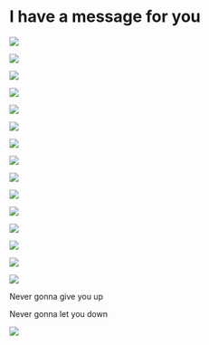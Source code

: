 # I have a message for you
![](https://encrypted-tbn0.gstatic.com/images?q=tbn:ANd9GcRqs8g5pTiSogCdo6QxeG_bSLQso6K02jQCbA&usqp=CAU)

![](https://encrypted-tbn0.gstatic.com/images?q=tbn:ANd9GcRqs8g5pTiSogCdo6QxeG_bSLQso6K02jQCbA&usqp=CAU)

![](https://encrypted-tbn0.gstatic.com/images?q=tbn:ANd9GcRqs8g5pTiSogCdo6QxeG_bSLQso6K02jQCbA&usqp=CAU)

![](https://encrypted-tbn0.gstatic.com/images?q=tbn:ANd9GcRqs8g5pTiSogCdo6QxeG_bSLQso6K02jQCbA&usqp=CAU)

![](https://encrypted-tbn0.gstatic.com/images?q=tbn:ANd9GcRqs8g5pTiSogCdo6QxeG_bSLQso6K02jQCbA&usqp=CAU)

![](https://encrypted-tbn0.gstatic.com/images?q=tbn:ANd9GcRqs8g5pTiSogCdo6QxeG_bSLQso6K02jQCbA&usqp=CAU)

![](https://encrypted-tbn0.gstatic.com/images?q=tbn:ANd9GcRqs8g5pTiSogCdo6QxeG_bSLQso6K02jQCbA&usqp=CAU)

![](https://encrypted-tbn0.gstatic.com/images?q=tbn:ANd9GcRqs8g5pTiSogCdo6QxeG_bSLQso6K02jQCbA&usqp=CAU)

![](https://encrypted-tbn0.gstatic.com/images?q=tbn:ANd9GcRqs8g5pTiSogCdo6QxeG_bSLQso6K02jQCbA&usqp=CAU)

![](https://encrypted-tbn0.gstatic.com/images?q=tbn:ANd9GcRqs8g5pTiSogCdo6QxeG_bSLQso6K02jQCbA&usqp=CAU)

![](https://encrypted-tbn0.gstatic.com/images?q=tbn:ANd9GcRqs8g5pTiSogCdo6QxeG_bSLQso6K02jQCbA&usqp=CAU)

![](https://encrypted-tbn0.gstatic.com/images?q=tbn:ANd9GcRqs8g5pTiSogCdo6QxeG_bSLQso6K02jQCbA&usqp=CAU)

![](https://encrypted-tbn0.gstatic.com/images?q=tbn:ANd9GcRqs8g5pTiSogCdo6QxeG_bSLQso6K02jQCbA&usqp=CAU)

![](https://encrypted-tbn0.gstatic.com/images?q=tbn:ANd9GcRqs8g5pTiSogCdo6QxeG_bSLQso6K02jQCbA&usqp=CAU)

![](https://encrypted-tbn0.gstatic.com/images?q=tbn:ANd9GcRqs8g5pTiSogCdo6QxeG_bSLQso6K02jQCbA&usqp=CAU)

Never gonna give you up

Never gonna let you down

![](https://media.tenor.com/x8v1oNUOmg4AAAAM/rickroll-roll.gif)
